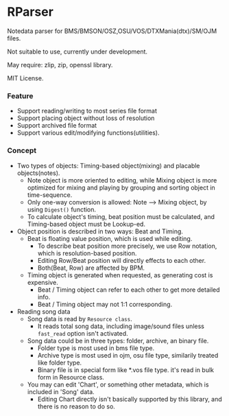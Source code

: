 # RParser

Notedata parser for BMS/BMSON/OSZ,OSU/VOS/DTXMania(dtx)/SM/OJM files.

Not suitable to use, currently under development.

May require: zlip, zip, openssl library.

MIT License.

### Feature
- Support reading/writing to most series file format
- Support placing object without loss of resolution
- Support archived file format
- Support various edit/modifying functions(utilities).

### Concept
- Two types of objects: Timing-based object(mixing) and placable objects(notes).
  * Note object is more oriented to editing, while Mixing object is more optimized for mixing and playing by grouping and sorting object in time-sequence.
  * Only one-way conversion is allowed: Note --> Mixing object, by using `Digest()` function.
  * To calculate object's timing, beat position must be calculated, and Timing-based object must be Lookup-ed.
- Object position is described in two ways: Beat and Timing.
  * Beat is floating value position, which is used while editing.
    * To describe beat position more precisely, we use Row notation, which is resolution-based position.
	* Editing Row/Beat position will directly effects to each other.
	* Both(Beat, Row) are affected by BPM.
  * Timing object is generated when requested, as generating cost is expensive.
    * Beat / Timing object can refer to each other to get more detailed info.
	* Beat / Timing object may not 1:1 corresponding.
- Reading song data
  * Song data is read by `Resource class`.
    * It reads total song data, including image/sound files unless `fast_read` option isn't activated.
  * Song data could be in three types: folder, archive, an binary file.
    * Folder type is most used in bms file type.
	* Archive type is most used in ojm, osu file type, similarily treated like folder type.
	* Binary file is in special form like *.vos file type. it's read in bulk form in Resource class.
  * You may can edit 'Chart', or something other metadata, which is included in 'Song' data.
    * Editing Chart directly isn't basically supported by this library, and there is no reason to do so.